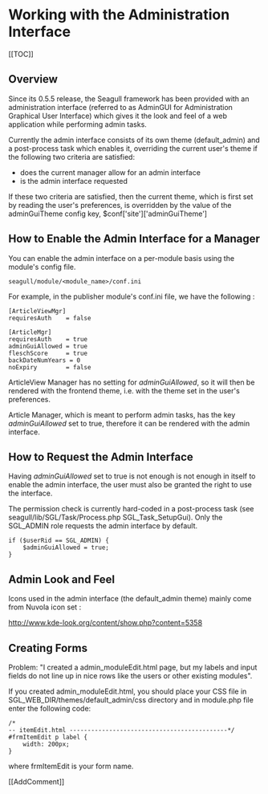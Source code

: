 <!-- Name: Howto/UI/WorkingWithTheAdminInterface -->
<!-- Version: 2 -->
<!-- Last-Modified: 2007/08/07 18:11:07 -->
<!-- Author: demian -->
# Working with the Administration Interface

[[TOC]]
## Overview
Since its 0.5.5 release, the Seagull framework has been provided with an administration interface (referred to as AdminGUI for Administration Graphical User Interface) which gives it the look and feel of a web application while performing admin tasks.

Currently the admin interface consists of its own theme (default_admin) and a post-process task which enables it, overriding the current user's theme if the following two criteria are satisfied:

 * does the current manager allow for an admin interface
 * is the admin interface requested

If these two criteria are satisfied, then the current theme, which is first set by reading the user's preferences, is overridden by the value of the adminGuiTheme config key, $conf['site']['adminGuiTheme']

## How to Enable the Admin Interface for a Manager
You can enable the admin interface on a per-module basis using the module's config file.


    seagull/module/<module_name>/conf.ini

For example, in the publisher module's conf.ini file, we have the following :


    [ArticleViewMgr]
    requiresAuth    = false
    
    [ArticleMgr]
    requiresAuth    = true
    adminGuiAllowed = true
    fleschScore     = true
    backDateNumYears = 0
    noExpiry        = false
    

ArticleView Manager has no setting for _adminGuiAllowed_, so it will then be rendered with the frontend theme, i.e. with the theme set in the user's preferences.

Article Manager, which is meant to perform admin tasks, has the key _adminGuiAllowed_ set to true, therefore it can be rendered with the admin interface.

## How to Request the Admin Interface
Having _adminGuiAllowed_ set to true is not enough is not enough in itself to enable the admin interface, the user must also be granted the right to use the interface.

The permission check is currently hard-coded in a post-process task (see seagull/lib/SGL/Task/Process.php SGL_Task_SetupGui).
Only the SGL_ADMIN role requests the admin interface by default.


    if ($userRid == SGL_ADMIN) {
        $adminGuiAllowed = true;
    }


## Admin Look and Feel
Icons used in the admin interface (the default_admin theme) mainly come from Nuvola icon set :

http://www.kde-look.org/content/show.php?content=5358


## Creating Forms
Problem: "I created a admin_moduleEdit.html page, but my labels and input fields do not line up in nice rows like the users or other existing modules".

If  you created admin_moduleEdit.html, you should place your CSS file in SGL_WEB_DIR/themes/default_admin/css directory and in module.php file 
enter the following code:


    /*
    -- itemEdit.html --------------------------------------------*/
    #frmItemEdit p label {
        width: 200px;
    }

where frmItemEdit is your form name.

[[AddComment]]